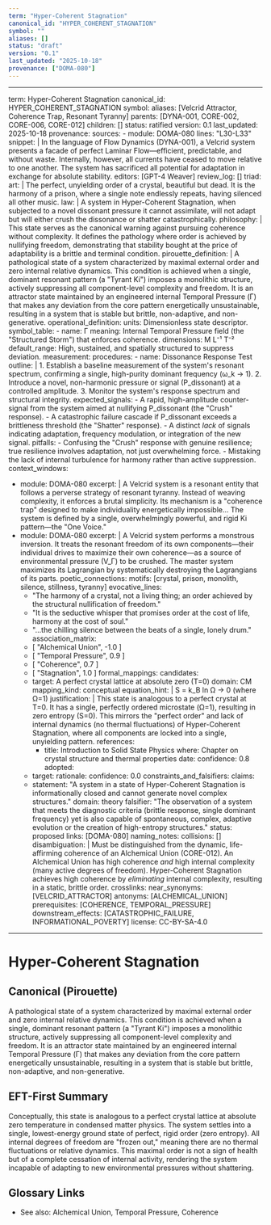 ```yaml
---
term: "Hyper-Coherent Stagnation"
canonical_id: "HYPER_COHERENT_STAGNATION"
symbol: ""
aliases: []
status: "draft"
version: "0.1"
last_updated: "2025-10-18"
provenance: ["DOMA-080"]
---
```


---
term: Hyper-Coherent Stagnation
canonical_id: HYPER_COHERENT_STAGNATION
symbol: 
aliases: [Velcrid Attractor, Coherence Trap, Resonant Tyranny]
parents: [DYNA-001, CORE-002, CORE-006, CORE-012]
children: []
status: ratified
version: 0.1
last_updated: 2025-10-18
provenance:
  sources:
    - module: DOMA-080
      lines: "L30-L33"
      snippet: |
        In the language of Flow Dynamics (DYNA-001), a Velcrid system presents a facade of perfect Laminar Flow—efficient, predictable, and without waste. Internally, however, all currents have ceased to move relative to one another. The system has sacrificed all potential for adaptation in exchange for absolute stability.
  editors: [GPT-4 Weaver]
  review_log: []
triad:
  art: |
    The perfect, unyielding order of a crystal, beautiful but dead. It is the harmony of a prison, where a single note endlessly repeats, having silenced all other music.
  law: |
    A system in Hyper-Coherent Stagnation, when subjected to a novel dissonant pressure it cannot assimilate, will not adapt but will either crush the dissonance or shatter catastrophically.
  philosophy: |
    This state serves as the canonical warning against pursuing coherence without complexity. It defines the pathology where order is achieved by nullifying freedom, demonstrating that stability bought at the price of adaptability is a brittle and terminal condition.
pirouette_definition: |
  A pathological state of a system characterized by maximal external order and zero internal relative dynamics. This condition is achieved when a single, dominant resonant pattern (a "Tyrant Ki") imposes a monolithic structure, actively suppressing all component-level complexity and freedom. It is an attractor state maintained by an engineered internal Temporal Pressure (Γ) that makes any deviation from the core pattern energetically unsustainable, resulting in a system that is stable but brittle, non-adaptive, and non-generative.
operational_definition:
  units: Dimensionless state descriptor.
  symbol_table:
    - name: Γ
      meaning: Internal Temporal Pressure field (the "Structured Storm") that enforces coherence.
      dimensions: M L⁻¹ T⁻²
      default_range: High, sustained, and spatially structured to suppress deviation.
  measurement:
    procedures:
      - name: Dissonance Response Test
        outline: |
          1. Establish a baseline measurement of the system's resonant spectrum, confirming a single, high-purity dominant frequency (ω_k -> 1).
          2. Introduce a novel, non-harmonic pressure or signal (P_dissonant) at a controlled amplitude.
          3. Monitor the system's response spectrum and structural integrity.
        expected_signals:
          - A rapid, high-amplitude counter-signal from the system aimed at nullifying P_dissonant (the "Crush" response).
          - A catastrophic failure cascade if P_dissonant exceeds a brittleness threshold (the "Shatter" response).
          - A distinct *lack* of signals indicating adaptation, frequency modulation, or integration of the new signal.
        pitfalls:
          - Confusing the "Crush" response with genuine resilience; true resilience involves adaptation, not just overwhelming force.
          - Mistaking the lack of internal turbulence for harmony rather than active suppression.
context_windows:
  - module: DOMA-080
    excerpt: |
      A Velcrid system is a resonant entity that follows a perverse strategy of resonant tyranny. Instead of weaving complexity, it enforces a brutal simplicity. Its mechanism is a "coherence trap" designed to make individuality energetically impossible... The system is defined by a single, overwhelmingly powerful, and rigid Ki pattern—the "One Voice."
  - module: DOMA-080
    excerpt: |
      A Velcrid system performs a monstrous inversion. It treats the resonant freedom of its own components—their individual drives to maximize their own coherence—as a source of environmental pressure (V_Γ) to be crushed. The master system maximizes its Lagrangian by systematically destroying the Lagrangians of its parts.
poetic_connections:
  motifs: [crystal, prison, monolith, silence, stillness, tyranny]
  evocative_lines:
    - "The harmony of a crystal, not a living thing; an order achieved by the structural nullification of freedom."
    - "It is the seductive whisper that promises order at the cost of life, harmony at the cost of soul."
    - "...the chilling silence between the beats of a single, lonely drum."
  association_matrix:
    - [ "Alchemical Union", -1.0 ]
    - [ "Temporal Pressure", 0.9 ]
    - [ "Coherence", 0.7 ]
    - [ "Stagnation", 1.0 ]
formal_mappings:
  candidates:
    - target: A perfect crystal lattice at absolute zero (T=0)
      domain: CM
      mapping_kind: conceptual
      equation_hint: |
        S = k_B ln Ω → 0  (where Ω=1)
      justification: |
        This state is analogous to a perfect crystal at T=0. It has a single, perfectly ordered microstate (Ω=1), resulting in zero entropy (S=0). This mirrors the "perfect order" and lack of internal dynamics (no thermal fluctuations) of Hyper-Coherent Stagnation, where all components are locked into a single, unyielding pattern.
      references:
        - title: Introduction to Solid State Physics
          where: Chapter on crystal structure and thermal properties
          date: 
      confidence: 0.8
  adopted:
    - target: 
      rationale: 
      confidence: 0.0
constraints_and_falsifiers:
  claims:
    - statement: "A system in a state of Hyper-Coherent Stagnation is informationally closed and cannot generate novel complex structures."
      domain: theory
      falsifier: "The observation of a system that meets the diagnostic criteria (brittle response, single dominant frequency) yet is also capable of spontaneous, complex, adaptive evolution or the creation of high-entropy structures."
      status: proposed
      links: [DOMA-080]
naming_notes:
  collisions: []
  disambiguation: |
    Must be distinguished from the dynamic, life-affirming coherence of an Alchemical Union (CORE-012). An Alchemical Union has high coherence *and* high internal complexity (many active degrees of freedom). Hyper-Coherent Stagnation achieves high coherence by *eliminating* internal complexity, resulting in a static, brittle order.
crosslinks:
  near_synonyms: [VELCRID_ATTRACTOR]
  antonyms: [ALCHEMICAL_UNION]
  prerequisites: [COHERENCE, TEMPORAL_PRESSURE]
  downstream_effects: [CATASTROPHIC_FAILURE, INFORMATIONAL_POVERTY]
license: CC-BY-SA-4.0
---

# Hyper-Coherent Stagnation

## Canonical (Pirouette)
A pathological state of a system characterized by maximal external order and zero internal relative dynamics. This condition is achieved when a single, dominant resonant pattern (a "Tyrant Ki") imposes a monolithic structure, actively suppressing all component-level complexity and freedom. It is an attractor state maintained by an engineered internal Temporal Pressure (Γ) that makes any deviation from the core pattern energetically unsustainable, resulting in a system that is stable but brittle, non-adaptive, and non-generative.

## EFT-First Summary
Conceptually, this state is analogous to a perfect crystal lattice at absolute zero temperature in condensed matter physics. The system settles into a single, lowest-energy ground state of perfect, rigid order (zero entropy). All internal degrees of freedom are "frozen out," meaning there are no thermal fluctuations or relative dynamics. This maximal order is not a sign of health but of a complete cessation of internal activity, rendering the system incapable of adapting to new environmental pressures without shattering.

## Glossary Links
- See also: Alchemical Union, Temporal Pressure, Coherence